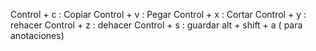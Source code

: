 Control + c : Copiar
Control + v : Pegar
Control + x : Cortar
Control + y : rehacer
Control + z : dehacer
Control + s : guardar
alt + shift + a ( para anotaciones)
